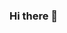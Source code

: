 ### Hi there 👋

<!--
**anika561/anika561** is a ✨ _special_ ✨ repository because its `README.md` (this file) appears on your GitHub profile.

Here are some ideas to get you started:

- 🔭 I’m currently working on web developement project.
- 🌱 I’m currently learning HTML, CSS, JavaScript.
- 👯 I’m looking to collaborate on 
- 🤔 I’m looking for help with CSS.
- 💬 Ask me about anything.
- 😄 Pronouns: She/ Her
- ⚡ Fun fact: 13 years old, trying to code, but not "CHINTU".
